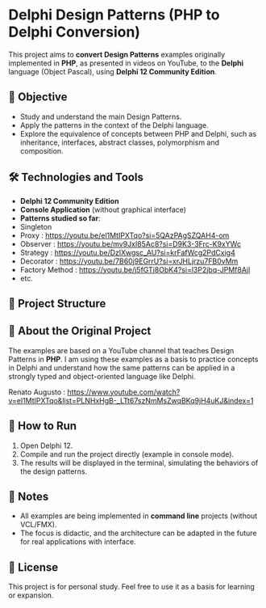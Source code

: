 # Delphi Design Patterns (PHP to Delphi Conversion)

This project aims to **convert Design Patterns** examples originally implemented in **PHP**, as presented in videos on YouTube, to the **Delphi** language (Object Pascal), using **Delphi 12 Community Edition**.

## 🎯 Objective

- Study and understand the main Design Patterns.
- Apply the patterns in the context of the Delphi language.
- Explore the equivalence of concepts between PHP and Delphi, such as inheritance, interfaces, abstract classes, polymorphism and composition.

## 🛠️ Technologies and Tools

- **Delphi 12 Community Edition**
- **Console Application** (without graphical interface)
- **Patterns studied so far**:
- Singleton
- Proxy : https://youtu.be/el1MtIPXTqo?si=5QAzPAgSZQAH4-om
- Observer : https://youtu.be/mv9JxI85Ac8?si=D9K3-3Frc-K9xYWc
- Strategy : https://youtu.be/DzlXwgsc_AU?si=krFafWcg2PdCxig4
- Decorator : https://youtu.be/7B60j9EGrrU?si=xrJHLjrzu7FB0vMm
- Factory Method : https://youtu.be/j5fGTi8ObK4?si=l3P2jbq-JPMf8Ajl
- etc.

## 📂 Project Structure

## 🧠 About the Original Project

The examples are based on a YouTube channel that teaches Design Patterns in **PHP**. I am using these examples as a basis to practice concepts in Delphi and understand how the same patterns can be applied in a strongly typed and object-oriented language like Delphi.

Renato Augusto : https://www.youtube.com/watch?v=el1MtIPXTqo&list=PLNHxHgB-_LTt67szNmMsZwqBKq9jH4uKJ&index=1

## 🚀 How to Run

1. Open Delphi 12.
2. Compile and run the project directly (example in console mode).
3. The results will be displayed in the terminal, simulating the behaviors of the design patterns.

## 📌 Notes

- All examples are being implemented in **command line** projects (without VCL/FMX).
- The focus is didactic, and the architecture can be adapted in the future for real applications with interface.

## 📖 License

This project is for personal study. Feel free to use it as a basis for learning or expansion.
